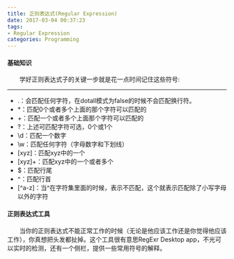 ```yaml
---
title: 正则表达式(Regular Expression)
date: 2017-03-04 00:37:23
tags:
- Regular Expression
categories: Programming 
---
```


#### 基础知识

　　学好正则表达式子的关键一步就是花一点时间记住这些符号:

---



- .：会匹配任何字符，在dotall模式为false的时候不会匹配换行符。
- *：匹配0个或者多个上面的那个字符可以匹配的
- +：匹配一个或者多个上面那个字符可以匹配的
- ?：上述可匹配字符可选，0个或1个
- \d：匹配一个数字
- \w：匹配任何字符（字母数字和下划线）
- [xyz]：匹配xyz中的一个
- [xyz]+：匹配xyz中的一个或者多个
- $：匹配行尾
- ^：匹配行首
- [^a-z]：当^在字符集里面的时候，表示不匹配，这个就表示匹配除了小写字母以外的字符

#### 正则表达式工具

　　当你的正则表达式不能正常工作的时候（无论是他应该工作还是你觉得他应该工作），你真想把头发都扯掉。这个工具很有意思RegExr Desktop app，不光可以实时的检测，还有一个侧栏，提供一些常用符号的解释。



